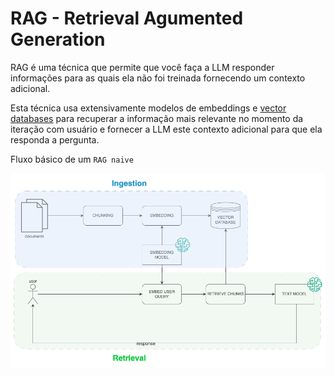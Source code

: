 # RAG - Retrieval Agumented Generation



RAG é uma técnica que permite que você faça a LLM responder informações para as quais ela não foi treinada fornecendo um contexto adicional.

Esta técnica usa extensivamente modelos de embeddings e [vector databases](../vector_databases/) para recuperar a informação mais relevante no momento da iteração com usuário e fornecer a LLM este contexto adicional para que ela responda a pergunta.


Fluxo básico de um `RAG naive`

![RAG NAIVE](./static/RAG-naive.png)

